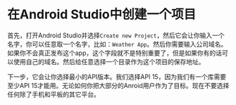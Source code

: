 # 在Android Studio中创建一个项目

首先，打开Android Studio并选择`Create new Project`，然后它会让你输入一个名字，你可以任意取一个名字，比如：`Weather App`。然后你需要输入公司域名。如果你不会真正发布这个app，这个字段就不是特别重要了，但是如果你有的话可以使用自己的域名。然后给任意选择一个目录作为这个项目的保存地址。

下一步，它会让你选择最小的API版本。我们选择API 15，因为我们有一个库需要至少API 15才能用。无论如何你把大部分的Anroid用户作为了目标。现在不要选择任何除了手机和平板的其它平台。

